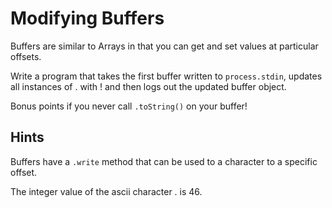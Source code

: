# Modifying Buffers

Buffers are similar to Arrays in that you can get and set values at particular offsets.

Write a program that takes the first buffer written to `process.stdin`,
updates all instances of . with ! and then logs out the updated buffer object.

Bonus points if you never call `.toString()` on your buffer!


## Hints

Buffers have a `.write` method that can be used to a character to a specific offset.

The integer value of the ascii character . is 46.

